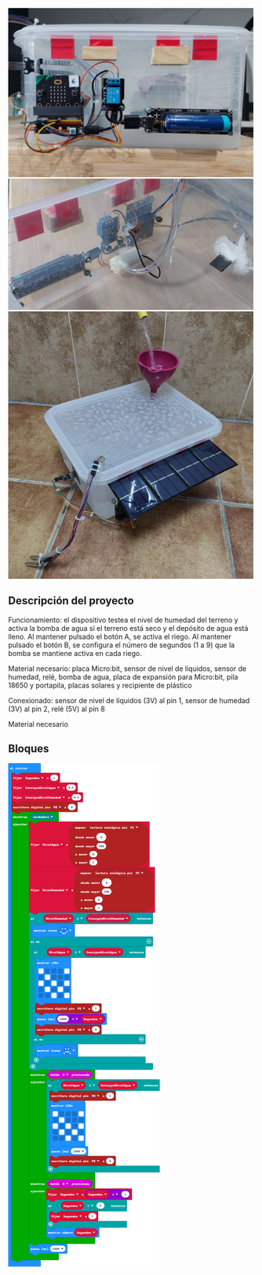 <img src="https://github.com/IESValledelSol/RiegoAutomatico/blob/master/20230422_184611.jpg" width="500px">

<img src="https://github.com/IESValledelSol/RiegoAutomatico/blob/master/20230422_184719.jpg" width="500px">

<img src="https://github.com/IESValledelSol/RiegoAutomatico/blob/master/20230428_075157.jpg" width="500px">

## Descripción del proyecto

Funcionamiento: el dispositivo testea el nivel de humedad del terreno y activa la bomba de agua si el terreno está seco y el depósito de agua está lleno. Al mantener pulsado el botón A, se activa el riego. Al mantener pulsado el botón B, se configura el número de segundos (1 a 9) que la bomba se mantiene activa en cada riego.

Material necesario: placa Micro:bit, sensor de nivel de líquidos, sensor de humedad, relé, bomba de agua, placa de expansión para Micro:bit, pila 18650 y portapila, placas solares y recipiente de plástico

Conexionado: sensor de nivel de líquidos (3V) al pin 1, sensor de humedad (3V) al pin 2, relé (5V) al pin 8

Material necesario


## Bloques

![A rendered view of the blocks](https://github.com/IESValledelSol/RiegoAutomatico/raw/master/.github/makecode/blocks.png)
